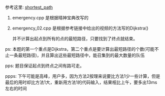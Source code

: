 参考这里: [shortest_path](https://github.com/jJayyyyyyy/cs/tree/master/data%20structure/graph/shortest_path)

1.  emergency.cpp 是根据晴神宝典改写的
2.  emergency_02.cpp 是根据参考链接中给出的视频的方法写的Dijkstra()

    并不计算出起点到所有的点的最短路径，只要找到了终点就结束。
    
ps: 本题的第一个重点是Dijkstra，第二个重点是要计算出最短路径的个数(可能不止一条最短路径)，并且算出这些最短路径中，能召集到的最大数量的队伍

pps:    题目保证起点到终点之间有路可走。

ppps:   下午可能是高峰，用户多，因为方法2按理来说要比方法1少一些计算，但是最后的用时却比方法1大，重新用方法1的代码输入，结果相比上午，要多出13ms左右的时间